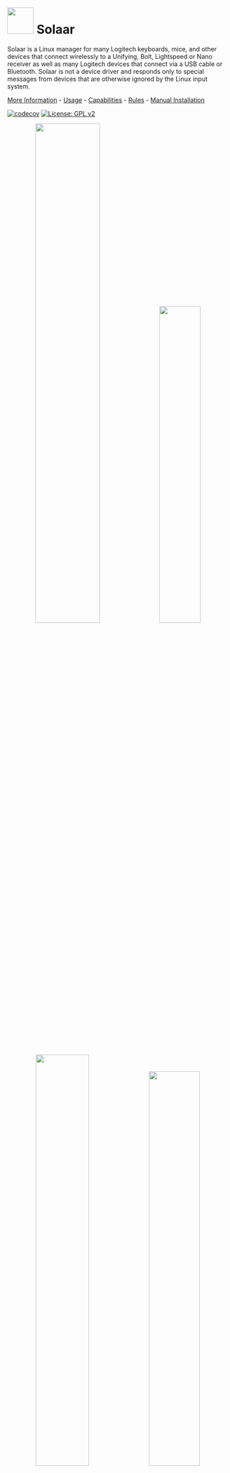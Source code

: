 # <img src="https://pwr-solaar.github.io/Solaar/img/solaar.svg" width="60px"/> Solaar

Solaar is a Linux manager for many Logitech keyboards, mice, and other devices
that connect wirelessly to a Unifying, Bolt, Lightspeed or Nano receiver
as well as many Logitech devices that connect via a USB cable or Bluetooth.
Solaar is not a device driver and responds only to special messages from devices
that are otherwise ignored by the Linux input system.

<a href="https://pwr-solaar.github.io/Solaar/index">More Information</a> -
<a href="https://pwr-solaar.github.io/Solaar/usage">Usage</a> -
<a href="https://pwr-solaar.github.io/Solaar/capabilities">Capabilities</a> -
<a href="https://pwr-solaar.github.io/Solaar/rules">Rules</a> -
<a href="https://pwr-solaar.github.io/Solaar/installation">Manual Installation</a>


[![codecov](https://codecov.io/gh/pwr-Solaar/Solaar/graph/badge.svg?token=D7YWFEWID6)](https://codecov.io/gh/pwr-Solaar/Solaar)
[![License: GPL v2](https://img.shields.io/badge/License-GPL%20v2+-blue.svg)](../LICENSE.txt)

<p align="center">
<img src="https://pwr-solaar.github.io/Solaar/screenshots/Solaar-main-window-multiple.png" width="54%"/>
  &#160;
<img src="https://pwr-solaar.github.io/Solaar/screenshots/Solaar-main-window-receiver.png" width="43%"/>
</p>

<p align="center">
<img src="https://pwr-solaar.github.io/Solaar/screenshots/Solaar-main-window-back-divert.png" width="49%"/>
  &#160;
<img src="https://pwr-solaar.github.io/Solaar/screenshots/Solaar-rule-editor.png" width="48%"/>
</p>

Solaar supports:
- pairing/unpairing of devices with receivers
- configuring device settings
- custom button configuration
- running rules in response to special messages from devices

For more information see
    <a href="https://pwr-solaar.github.io/Solaar/index">the main Solaar documentation page.</a> -


## Installation Packages

Up-to-date prebuilt packages are available for some Linux distros
(e.g., Fedora) in their standard repositories.
If a recent version of Solaar is not
available from the standard repositories for your distribution, you can try
one of these packages:

- Arch solaar package in the [extra repository][arch]
- Ubuntu/Kubuntu package in [Solaar stable ppa][ppa stable]
- NixOS Flake package in [Svenum/Solaar-Flake][nix flake]

Solaar is available from some other repositories
but may be several versions behind the current version:

- a [Debian package][debian], courtesy of Stephen Kitt
- a Ubuntu package is available from [universe repository][ubuntu universe repository]
- a [Gentoo package][gentoo], courtesy of Carlos Silva and Tim Harder
- a [Mageia package][mageia], courtesy of David Geiger

[ppa stable]: https://launchpad.net/~solaar-unifying/+archive/ubuntu/stable
[arch]: https://www.archlinux.org/packages/extra/any/solaar/
[gentoo]: https://packages.gentoo.org/packages/app-misc/solaar
[mageia]: http://mageia.madb.org/package/show/release/cauldron/application/0/name/solaar
[ubuntu universe repository]: http://packages.ubuntu.com/search?keywords=solaar&searchon=names&suite=all&section=all
[nix flake]: https://github.com/Svenum/Solaar-Flake
[debian]: https://packages.debian.org/search?keywords=solaar&searchon=names&suite=all&section=all
